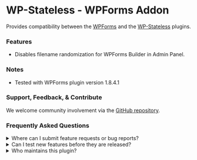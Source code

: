 # WP-Stateless - WPForms Addon

Provides compatibility between the [WPForms](https://wordpress.org/plugins/wpforms-lite/) and the [WP-Stateless](https://wordpress.org/plugins/wp-stateless/) plugins.

### Features

* Disables filename randomization for WPForms Builder in Admin Panel.

### Notes

* Tested with WPForms plugin version 1.8.4.1

### Support, Feedback, & Contribute

We welcome community involvement via the [GitHub repository](https://github.com/udx/wp-stateless-wp-forms-lite-addon).

### Frequently Asked Questions

<details>
<summary>Where can I submit feature requests or bug reports?</summary>

We encourage community feedback and discussion through issues on the [GitHub repository](https://github.com/udx/wp-stateless-wp-forms-lite-addon/issues).
</details>

<details>
<summary>Can I test new features before they are released?</summary>

To ensure new releases cause as little disruption as possible, we rely on early adopters who assist us by testing out new features before they are released. [Please contact us](https://udx.io/) if you are interested in becoming an early adopter.
</details>

<details>
<summary>Who maintains this plugin?</summary>

[UDX](https://udx.io/) maintains this plugin by continuing development through its own staff, reviewing pull requests, testing, and steering the overall release schedule. UDX is located in Durham, North Carolina, and provides WordPress engineering and hosting services to clients throughout the United States.
</details>

